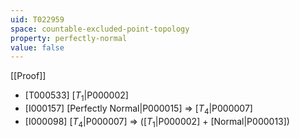 ```yaml
---
uid: T022959
space: countable-excluded-point-topology
property: perfectly-normal
value: false
---
```

[[Proof]]

* [T000533] [$T_1$|P000002]
* [I000157] [Perfectly Normal|P000015] => [$T_4$|P000007]
* [I000098] [$T_4$|P000007] => ([$T_1$|P000002] + [Normal|P000013])

